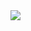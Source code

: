 <img src="https://github-readme-stats.vercel.app/api/?username=pedrobealves&style=for-the-badge&align=center&title_color=3FFD6A&text_color=F2F2F2&bg_color=110320&border_color=121111&show_icons=true&icon_color=F2F2F2&rank_icon=github"/>

